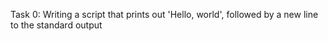 Task 0: Writing a script that prints out 'Hello, world', followed by a new line to the standard output
